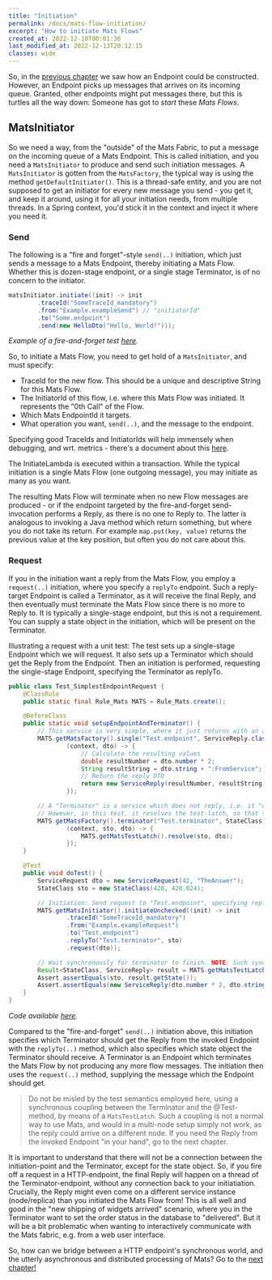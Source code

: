 ```yaml
---
title: "Initiation"
permalink: /docs/mats-flow-initiation/
excerpt: "How to initiate Mats Flows"
created_at: 2022-12-10T00:01:36
last_modified_at: 2022-12-13T20:12:15
classes: wide
---
```



So, in the [previous chapter](/docs/message-oriented-rpc) we saw how an Endpoint could be constructed. However, an Endpoint
picks up messages that arrives on its incoming queue. Granted, other endpoints might put messages there, but this is
turtles all the way down: Someone has got to _start_ these _Mats Flows_.

## MatsInitiator

So we need a way, from the "outside" of the Mats Fabric, to put a message on the incoming queue of a Mats Endpoint. This
is called initiation, and you need a `MatsInitiator` to produce and send such initiation messages. A `MatsInitiator` is
gotten from the `MatsFactory`, the typical way is using the method `getDefaultInitiator()`. This is a thread-safe
entity, and you are not supposed to get an initiator for every new message you send - you get it, and keep it around,
using it for all your initiation needs, from multiple threads. In a Spring context, you'd stick it in the context and
inject it where you need it.

### Send

The following is a "fire and forget"-style `send(..)` initiation, which just sends a message to a Mats Endpoint, thereby
initiating a Mats Flow. Whether this is dozen-stage endpoint, or a single stage Terminator, is of no concern to the
initiator.

```java
matsInitiator.initiate((init) -> init
        .traceId("SomeTraceId_mandatory")
        .from("Example.exampleSend") // "initiatorId"
        .to("Some.endpoint")
        .send(new HelloDto("Hello, World!")));
```
_Example of a fire-and-forget test [here](https://github.com/centiservice/mats3/blob/main/mats-api-test/src/test/java/io/mats3/api_test/basics/Test_SimplestSendReceive.java)._

So, to initiate a Mats Flow, you need to get hold of a `MatsInitiator`, and must specify:

* TraceId for the new flow. This should be a unique and descriptive String for this Mats Flow.
* The InitiatorId of this flow, i.e. where this Mats Flow was initiated. It represents the "0th Call" of the Flow.
* Which Mats EndpointId it targets.
* What operation you want, `send(..)`, and the message to the endpoint.

Specifying good TraceIds and InitiatorIds will help immensely when debugging, and wrt. metrics - there's a document
about this [here](https://github.com/centiservice/mats3/blob/main/docs/developing/TraceIdsAndInitiatorIds.md).

The InitiateLambda is executed within a transaction. While the typical initiation is a single Mats Flow
(one outgoing message), you may initiate as many as you want.

The resulting Mats Flow will terminate when no new Flow messages are produced - or if the endpoint targeted by the
fire-and-forget send-invocation performs a Reply, as there is no one to Reply to. The latter is analogous to invoking a
Java method which return something, but where you do not take its return. For example `map.put(key, value)` returns the
previous value at the key position, but often you do not care about this.

### Request

If you in the initiation want a reply from the Mats Flow, you employ a `request(..)` initiation, where you specify a
`replyTo` endpoint. Such a reply-target Endpoint is called a Terminator, as it will receive the final Reply, and then
eventually must terminate the Mats Flow since there is no more to Reply to. It is typically a single-stage endpoint, but
this is not a requirement. You can supply a state object in the initiation, which will be present on the Terminator.

Illustrating a request with a unit test: The test sets up a single-stage Endpoint which we will request. It also sets up
a Terminator which should get the Reply from the Endpoint. Then an initiation is performed, requesting the single-stage
Endpoint, specifying the Terminator as replyTo.

```java
public class Test_SimplestEndpointRequest {
    @ClassRule
    public static final Rule_Mats MATS = Rule_Mats.create();

    @BeforeClass
    public static void setupEndpointAndTerminator() {
        // This service is very simple, where it just returns with an alteration of what it gets input.
        MATS.getMatsFactory().single("Test.endpoint", ServiceReply.class, ServiceRequest.class,
                (context, dto) -> {
                    // Calculate the resulting values
                    double resultNumber = dto.number * 2;
                    String resultString = dto.string + ":FromService";
                    // Return the reply DTO
                    return new ServiceReply(resultNumber, resultString);
                });

        // A "Terminator" is a service which does not reply, i.e. it "consumes" any incoming messages.
        // However, in this test, it resolves the test-latch, so that the main test thread can assert.
        MATS.getMatsFactory().terminator("Test.terminator", StateClass.class, ServiceReply.class,
                (context, sto, dto) -> {
                    MATS.getMatsTestLatch().resolve(sto, dto);
                });
    }

    @Test
    public void doTest() {
        ServiceRequest dto = new ServiceRequest(42, "TheAnswer");
        StateClass sto = new StateClass(420, 420.024);

        // Initiation: Send request to "Test.endpoint", specifying reply to "Test.terminator".
        MATS.getMatsInitiator().initiateUnchecked((init) -> init
                .traceId("SomeTraceId_mandatory")
                .from("Example.exampleRequest")
                .to("Test.endpoint")
                .replyTo("Test.terminator", sto)
                .request(dto));

        // Wait synchronously for terminator to finish. NOTE: Such synchronous wait is not a typical Mats flow!
        Result<StateClass, ServiceReply> result = MATS.getMatsTestLatch().waitForResult();
        Assert.assertEquals(sto, result.getState());
        Assert.assertEquals(new ServiceReply(dto.number * 2, dto.string + ":FromService"), result.getData());
    }
}
```
_Code available [here](https://github.com/centiservice/mats3/blob/main/mats-api-test/src/test/java/io/mats3/api_test/basics/Test_SimplestEndpointRequest.java)._

Compared to the "fire-and-forget" `send(..)` initiation above, this initiation specifies which Terminator should get the
Reply from the invoked Endpoint with the `replyTo(..)` method, which also specifies which state object the Terminator
should receive. A Terminator is an Endpoint which terminates the Mats Flow by not producing any more flow messages. The
initiation then uses the `request(..)` method, supplying the message which the Endpoint should get.

> Do not be misled by the test semantics employed here, using a synchronous coupling between the Terminator and
> the @Test-method, by means of a `MatsTestLatch`. Such a coupling is not a normal way to use Mats, and would in a
> multi-node setup simply not work, as the reply could arrive on a different node. If you need the Reply from the
> invoked Endpoint "in your hand", go to the next chapter.

It is important to understand that there will not be a connection between the initiation-point and the Terminator,
except for the state object. So, if you fire off a request in a HTTP-endpoint, the final Reply will happen on a thread
of the Terminator-endpoint, without any connection back to your initiatiation. Crucially, the Reply might even come on a
different service instance (node/replica) than you initiated the Mats Flow from! This is all well and good in the "new
shipping of widgets arrived" scenario, where you in the Terminator want to set the order status in the database to
"delivered". But it will be a bit problematic when wanting to interactively communicate with the Mats fabric, e.g. from
a web user interface.

So, how can we bridge between a HTTP endpoint's synchronous world, and the utterly asynchronous and distributed
processing of Mats? Go to the [next chapter!](/docs/sync-async-bridge)